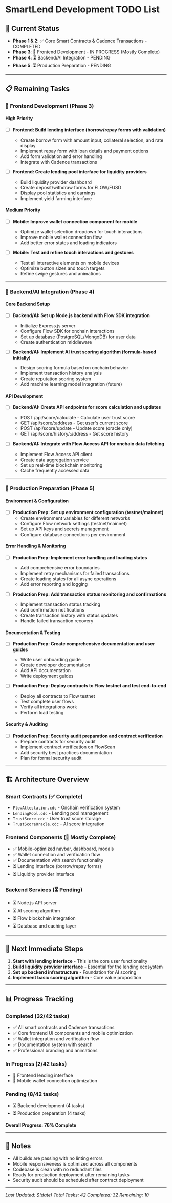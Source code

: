 # SmartLend Development TODO List

## 🎯 Current Status
- **Phase 1 & 2**: ✅ Core Smart Contracts & Cadence Transactions - COMPLETED
- **Phase 3**: 🔄 Frontend Development - IN PROGRESS (Mostly Complete)
- **Phase 4**: ⏳ Backend/AI Integration - PENDING
- **Phase 5**: ⏳ Production Preparation - PENDING

---

## 📋 Remaining Tasks

### 🎨 Frontend Development (Phase 3)

#### High Priority
- [ ] **Frontend: Build lending interface (borrow/repay forms with validation)**
  - Create borrow form with amount input, collateral selection, and rate display
  - Implement repay form with loan details and payment options
  - Add form validation and error handling
  - Integrate with Cadence transactions

- [ ] **Frontend: Create lending pool interface for liquidity providers**
  - Build liquidity provider dashboard
  - Create deposit/withdraw forms for FLOW/FUSD
  - Display pool statistics and earnings
  - Implement yield farming interface

#### Medium Priority
- [ ] **Mobile: Improve wallet connection component for mobile**
  - Optimize wallet selection dropdown for touch interactions
  - Improve mobile wallet connection flow
  - Add better error states and loading indicators

- [ ] **Mobile: Test and refine touch interactions and gestures**
  - Test all interactive elements on mobile devices
  - Optimize button sizes and touch targets
  - Refine swipe gestures and animations

---

### 🤖 Backend/AI Integration (Phase 4)

#### Core Backend Setup
- [ ] **Backend/AI: Set up Node.js backend with Flow SDK integration**
  - Initialize Express.js server
  - Configure Flow SDK for onchain interactions
  - Set up database (PostgreSQL/MongoDB) for user data
  - Create authentication middleware

- [ ] **Backend/AI: Implement AI trust scoring algorithm (formula-based initially)**
  - Design scoring formula based on onchain behavior
  - Implement transaction history analysis
  - Create reputation scoring system
  - Add machine learning model integration (future)

#### API Development
- [ ] **Backend/AI: Create API endpoints for score calculation and updates**
  - POST /api/score/calculate - Calculate user trust score
  - GET /api/score/:address - Get user's current score
  - POST /api/score/update - Update score (oracle only)
  - GET /api/score/history/:address - Get score history

- [ ] **Backend/AI: Integrate with Flow Access API for onchain data fetching**
  - Implement Flow Access API client
  - Create data aggregation service
  - Set up real-time blockchain monitoring
  - Cache frequently accessed data

---

### 🚀 Production Preparation (Phase 5)

#### Environment & Configuration
- [ ] **Production Prep: Set up environment configuration (testnet/mainnet)**
  - Create environment variables for different networks
  - Configure Flow network settings (testnet/mainnet)
  - Set up API keys and secrets management
  - Configure database connections per environment

#### Error Handling & Monitoring
- [ ] **Production Prep: Implement error handling and loading states**
  - Add comprehensive error boundaries
  - Implement retry mechanisms for failed transactions
  - Create loading states for all async operations
  - Add error reporting and logging

- [ ] **Production Prep: Add transaction status monitoring and confirmations**
  - Implement transaction status tracking
  - Add confirmation notifications
  - Create transaction history with status updates
  - Handle failed transaction recovery

#### Documentation & Testing
- [ ] **Production Prep: Create comprehensive documentation and user guides**
  - Write user onboarding guide
  - Create developer documentation
  - Add API documentation
  - Write deployment guides

- [ ] **Production Prep: Deploy contracts to Flow testnet and test end-to-end**
  - Deploy all contracts to Flow testnet
  - Test complete user flows
  - Verify all integrations work
  - Perform load testing

#### Security & Auditing
- [ ] **Production Prep: Security audit preparation and contract verification**
  - Prepare contracts for security audit
  - Implement contract verification on FlowScan
  - Add security best practices documentation
  - Plan for formal security audit

---

## 🏗️ Architecture Overview

### Smart Contracts (✅ Complete)
- `FlowAttestation.cdc` - Onchain verification system
- `LendingPool.cdc` - Lending pool management
- `TrustScore.cdc` - User trust score storage
- `TrustScoreOracle.cdc` - AI score integration

### Frontend Components (🔄 Mostly Complete)
- ✅ Mobile-optimized navbar, dashboard, modals
- ✅ Wallet connection and verification flow
- ✅ Documentation with search functionality
- ⏳ Lending interface (borrow/repay forms)
- ⏳ Liquidity provider interface

### Backend Services (⏳ Pending)
- ⏳ Node.js API server
- ⏳ AI scoring algorithm
- ⏳ Flow blockchain integration
- ⏳ Database and caching layer

---

## 🎯 Next Immediate Steps

1. **Start with lending interface** - This is the core user functionality
2. **Build liquidity provider interface** - Essential for the lending ecosystem
3. **Set up backend infrastructure** - Foundation for AI scoring
4. **Implement basic scoring algorithm** - Core value proposition

---

## 📊 Progress Tracking

### Completed (32/42 tasks)
- ✅ All smart contracts and Cadence transactions
- ✅ Core frontend UI components and mobile optimization
- ✅ Wallet integration and verification flow
- ✅ Documentation system with search
- ✅ Professional branding and animations

### In Progress (2/42 tasks)
- 🔄 Frontend lending interface
- 🔄 Mobile wallet connection optimization

### Pending (8/42 tasks)
- ⏳ Backend development (4 tasks)
- ⏳ Production preparation (4 tasks)

**Overall Progress: 76% Complete**

---

## 📝 Notes

- All builds are passing with no linting errors
- Mobile responsiveness is optimized across all components
- Codebase is clean with no redundant files
- Ready for production deployment after remaining tasks
- Security audit should be scheduled after contract deployment

---

*Last Updated: $(date)*
*Total Tasks: 42*
*Completed: 32*
*Remaining: 10*
